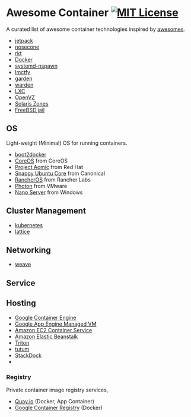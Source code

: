 # Awesome Container [![MIT License](http://img.shields.io/badge/license-MIT-blue.svg?style=flat-square)][license]

[license]: https://github.com/tcnksm/awesome-container/blob/master/LICENSE

A curated list of awesome container technologies inspired by [awesomes](https://github.com/sindresorhus/awesome).

- [jetpack](https://github.com/3ofcoins/jetpack)
- [nosecone](https://github.com/cdaylward/nosecone)
- [rkt](https://github.com/coreos/rkt) 
- [Docker](https://www.docker.com/) 
- [systemd-nspawn](http://fedoraproject.org/wiki/Features/SystemdLightweightContainers)
- [lmctfy](https://github.com/google/lmctfy)
- [garden](https://github.com/cloudfoundry-incubator/garden)
- [warden](https://github.com/cloudfoundry/warden)
- [LXC](https://linuxcontainers.org/)
- [OpenVZ](https://openvz.org/Main_Page)
- [Solaris Zones](http://docs.oracle.com/cd/E26502_01/html/E29024/toc.html)
- [FreeBSD jail](http://www.freebsd.org/cgi/man.cgi?query=jail&format=html)

## OS 

Light-weight (Minimal) OS for running containers.

- [boot2docker](http://boot2docker.io/) 
- [CoreOS](https://coreos.com/) from CoreOS
- [Project Aomic](http://www.projectatomic.io/) from Red Hat
- [Snappy Ubuntu Core](http://www.ubuntu.com/cloud/tools/snappy) from Canonical
- [RancherOS](http://rancher.com/rancher-os/) from Rancher Labs
- [Photon](https://vmware.github.io/photon/) from VMware
- [Nano Server]([http://blogs.technet.com/b/windowsserver/archive/2015/04/08/microsoft-announces-nano-server-for-modern-apps-and-cloud.aspx) from Windows

## Cluster Management

- [kubernetes](http://kubernetes.io/)
- [lattice](http://lattice.cf/index.html)

## Networking

- [weave](http://weave.works/)

## Service

## Hosting

- [Google Container Engine](https://cloud.google.com/container-engine/)
- [Google App Engine Managed VM](https://cloud.google.com/appengine/docs/managed-vms/)
- [Amazon EC2 Container Service](http://aws.amazon.com/ecs/)
- [Amazon Elastic Beanstalk](http://docs.aws.amazon.com/elasticbeanstalk/latest/dg/create_deploy_docker.html)
- [Triton](https://www.joyent.com/)
- [tutum](https://www.tutum.co/)
- [StackDock](https://stackdock.com/)
- 

### Registry

Private container image registry services, 

- [Quay.io](https://quay.io/) (Docker, App Container)
- [Google Container Registry](https://cloud.google.com/tools/container-registry/) (Docker)

